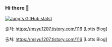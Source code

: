 ### Hi there 👋

[![Jung's GitHub stats](https://github-readme-stats.vercel.app/api?username=jki503&show_icons=true&theme=onedark))](https://github.com/jki503/github-readme-stats)


출처: https://msyu1207.tistory.com/116 [Lotts Blog]

출처: https://msyu1207.tistory.com/116 [Lotts Blog]

<!--
**jki503/jki503** is a ✨ _special_ ✨ repository because its `README.md` (this file) appears on your GitHub profile.

Here are some ideas to get you started:

- 🔭 I’m currently working on ...
- 🌱 I’m currently learning ...
- 👯 I’m looking to collaborate on ...
- 🤔 I’m looking for help with ...
- 💬 Ask me about ...
- 📫 How to reach me: ...
- 😄 Pronouns: ...
- ⚡ Fun fact: ...
-->
